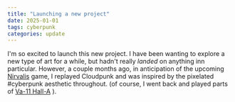 ```yaml
---
title: "Launching a new project"
date: 2025-01-01
tags: cyberpunk
categories: update
---
```



I'm so excited to launch this new project.  I have been wanting to explore a new type of art for a while, but hadn't really *landed* on anything inn particular.  However, a couple months ago, in anticipation of the upcoming [Nirvalis](https://nivalisgame.com/) game, I replayed Cloudpunk and was inspired by the pixelated #cyberpunk aesthetic throughout.  (of course, I went back and played parts of [Va-11 Hall-A](https://va11halla.fandom.com/) ).
